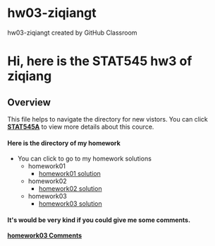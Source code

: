 # hw03-ziqiangt
hw03-ziqiangt created by GitHub Classroom
# Hi, here is the STAT545 hw3 of ziqiang

## Overview
This file helps to navigate the directory for new vistors. You can click **[STAT545A](http://stat545.com/)** to view more details about this cource.

#### Here is the directory of my homework

- You can click to go to my homework solutions
	+ homework01 
		* [homework01 solution](https://github.com/STAT545-UBC-students/hw01-ziqiangt)
	+ homework02
		* [homework02 solution](https://github.com/STAT545-UBC-students/hw02-ziqiangt)
	+ homework03
		* [homework03 solution](https://github.com/STAT545-UBC-students/hw03-ziqiangt)
   
 #### It's would be very kind if you could give me some **comments**.
 **[homework03 Comments](https://github.com/STAT545-UBC-students/hw03-ziqiangt/issues)**
